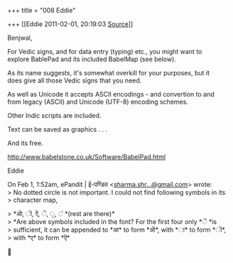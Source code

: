 +++
title = "008 Eddie"

+++
[[Eddie	2011-02-01, 20:19:03 [Source](https://groups.google.com/g/samskrita/c/li_WkUG41F8)]]



Benjwal,  
  
For Vedic signs, and for data entry (typing) etc., you might want to  
explore BablePad and its included BabelMap (see below).  
  
As its name suggests, it's somewhat overkill for your purposes, but it  
does give all those Vedic signs that you need.  
  
As well as Unicode it accepts ASCII encodings - and convertion to and  
from legacy (ASCII) and Unicode (UTF-8) encoding schemes.  
  
Other Indic scripts are included.  
  
Text can be saved as graphics . . .  
  
And its free.  
  
<http://www.babelstone.co.uk/Software/BabelPad.html>  
  
Eddie  

  
On Feb 1, 1:52am, ePandit \| ई-पण्डित \<[sharma.shr...@gmail.com]()\> wrote:  
\> No dotted circle is not important. I could not find following symbols in its  
\> character map,  

\> \*ऒ, ॊ, ऎ, ॆ, ॒, ॑ \*(rest are there)\*  
\> \*Are above symbols included in the font? For the first four only \*ॆ \*is  
\> sufficient, it can be appended to \*आ\* to form \*ऒ\*, with \*ा\* to form \*ॊ\*,  
\> with \*ए\* to form \*ऎ\*  



